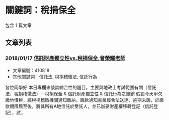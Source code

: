 # 關鍵詞：稅捐保全

包含 1 篇文章

## 文章列表

### 2018/01/17 [信託財產獨立性vs.稅捐保全,曾榮耀老師](../../articles/410818_%E4%BF%A1%E8%A8%97%E8%B2%A1%E7%94%A2%E7%8D%A8%E7%AB%8B%E6%80%A7vs.%E7%A8%85%E6%8D%90%E4%BF%9D%E5%85%A8%2C%E6%9B%BE%E6%A6%AE%E8%80%80%E8%80%81%E5%B8%AB.md)
- 文章編號：410818
- 其他關鍵詞：信託法, 稅捐稽徵法, 信託行為

各位同學好 本日專欄來談談綜合性的題目，主要與地政士考試範圍有關（信託法、稅捐稽徵法）－稅捐保全 & 信託財產獨立性 & 信託行為之撤銷 假設今天甲欠繳地價稅，經稅捐稽徵機關通知繳納，繳款通知書業經合法送達，逾期未繳，於繳款期限屆至後，將其所有A地信託於受託人，並已辦妥財產權移轉登記（信託登記），試...
